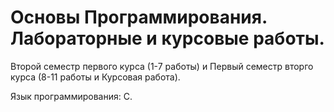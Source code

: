 # Основы Программирования. Лабораторные и курсовые работы.
Второй семестр первого курса (1-7 работы) и Первый семестр вторго курса (8-11 работы и Курсовая работа). 

Язык программирования: С.
